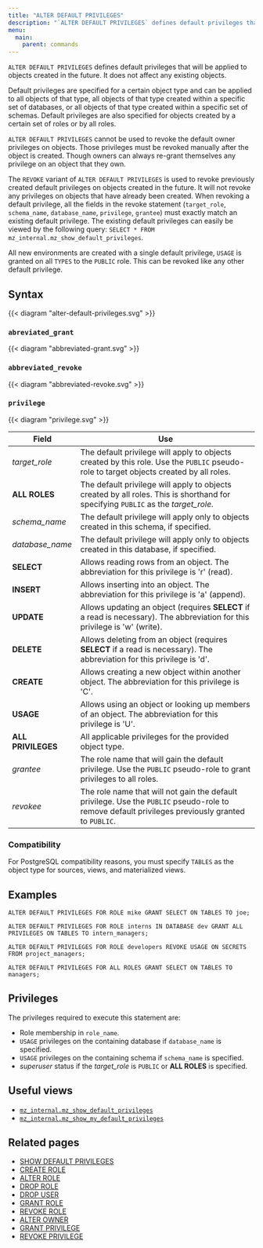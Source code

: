 ```yaml
---
title: "ALTER DEFAULT PRIVILEGES"
description: "`ALTER DEFAULT PRIVILEGES` defines default privileges that will be applied to objects created in the future."
menu:
  main:
    parent: commands
---
```


`ALTER DEFAULT PRIVILEGES` defines default privileges that will be applied to objects created in
the future. It does not affect any existing objects.

Default privileges are specified for a certain object type and can be applied to all objects of
that type, all objects of that type created within a specific set of databases, or all objects of
that type created within a specific set of schemas. Default privileges are also specified for
objects created by a certain set of roles or by all roles.

`ALTER DEFAULT PRIVILEGES` cannot be used to revoke the default owner privileges on objects. Those
privileges must be revoked manually after the object is created. Though owners can always re-grant
themselves any privilege on an object that they own.

The `REVOKE` variant of `ALTER DEFAULT PRIVILEGES` is used to revoke previously created default
privileges on objects created in the future. It will not revoke any privileges on objects that have
already been created. When revoking a default privilege, all the fields in the revoke statement
(`target_role`, `schema_name`, `database_name`, `privilege`, `grantee`) must exactly match an
existing default privilege. The existing default privileges can easily be viewed by the following
query: `SELECT * FROM mz_internal.mz_show_default_privileges`.

All new environments are created with a single default privilege, `USAGE` is granted on all `TYPES`
to the `PUBLIC` role. This can be revoked like any other default privilege.

## Syntax

{{< diagram "alter-default-privileges.svg" >}}

### `abreviated_grant`

{{< diagram "abbreviated-grant.svg" >}}

### `abbreviated_revoke`

{{< diagram "abbreviated-revoke.svg" >}}

### `privilege`

{{< diagram "privilege.svg" >}}

Field              | Use
-------------------|--------------------------------------------------
_target_role_      | The default privilege will apply to objects created by this role. Use the `PUBLIC` pseudo-role to target objects created by all roles.
**ALL ROLES**      | The default privilege will apply to objects created by all roles. This is shorthand for specifying `PUBLIC` as the _target_role_.
_schema_name_      | The default privilege will apply only to objects created in this schema, if specified.
_database_name_    | The default privilege will apply only to objects created in this database, if specified.
**SELECT**         | Allows reading rows from an object. The abbreviation for this privilege is 'r' (read).
**INSERT**         | Allows inserting into an object. The abbreviation for this privilege is 'a' (append).
**UPDATE**         | Allows updating an object (requires **SELECT** if a read is necessary). The abbreviation for this privilege is 'w' (write).
**DELETE**         | Allows deleting from an object (requires **SELECT** if a read is necessary). The abbreviation for this privilege is 'd'.
**CREATE**         | Allows creating a new object within another object. The abbreviation for this privilege is 'C'.
**USAGE**          | Allows using an object or looking up members of an object. The abbreviation for this privilege is 'U'.
**ALL PRIVILEGES** | All applicable privileges for the provided object type.
_grantee_          | The role name that will gain the default privilege. Use the `PUBLIC` pseudo-role to grant privileges to all roles.
_revokee_          | The role name that will not gain the default privilege. Use the `PUBLIC` pseudo-role to remove default privileges previously granted to `PUBLIC`.

### Compatibility

For PostgreSQL compatibility reasons, you must specify `TABLES` as the object
type for sources, views, and materialized views.

## Examples

```mzsql
ALTER DEFAULT PRIVILEGES FOR ROLE mike GRANT SELECT ON TABLES TO joe;
```

```mzsql
ALTER DEFAULT PRIVILEGES FOR ROLE interns IN DATABASE dev GRANT ALL PRIVILEGES ON TABLES TO intern_managers;
```

```mzsql
ALTER DEFAULT PRIVILEGES FOR ROLE developers REVOKE USAGE ON SECRETS FROM project_managers;
```

```mzsql
ALTER DEFAULT PRIVILEGES FOR ALL ROLES GRANT SELECT ON TABLES TO managers;
```

## Privileges

The privileges required to execute this statement are:

- Role membership in `role_name`.
- `USAGE` privileges on the containing database if `database_name` is specified.
- `USAGE` privileges on the containing schema if `schema_name` is specified.
- _superuser_ status if the _target_role_ is `PUBLIC` or **ALL ROLES** is specified.

## Useful views

- [`mz_internal.mz_show_default_privileges`](/sql/system-catalog/mz_internal/#mz_show_default_privileges)
- [`mz_internal.mz_show_my_default_privileges`](/sql/system-catalog/mz_internal/#mz_show_my_default_privileges)

## Related pages

- [SHOW DEFAULT PRIVILEGES](../show-default-privileges)
- [CREATE ROLE](../create-role)
- [ALTER ROLE](../alter-role)
- [DROP ROLE](../drop-role)
- [DROP USER](../drop-user)
- [GRANT ROLE](../grant-role)
- [REVOKE ROLE](../revoke-role)
- [ALTER OWNER](../alter-owner)
- [GRANT PRIVILEGE](../grant-privilege)
- [REVOKE PRIVILEGE](../revoke-privilege)
